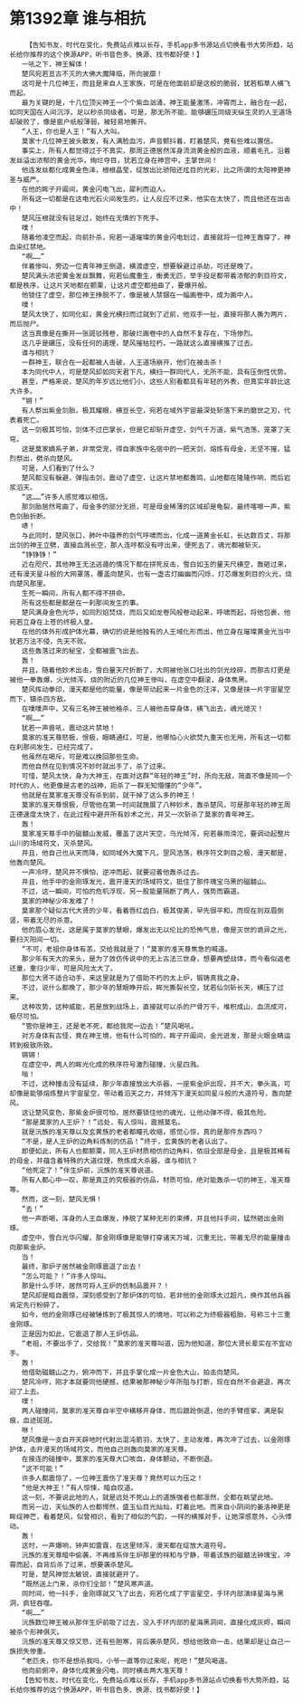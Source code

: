 # 第1392章 谁与相抗
        【告知书友，时代在变化，免费站点难以长存，手机app多书源站点切换看书大势所趋，站长给你推荐的这个换源APP，听书音色多、换源、找书都好使！】
       一吼之下，神王解体！
       楚风宛若亘古不灭的大佛大魔降临，所向披靡！
       这可是十几位神王，而且是来自人王家族，可是在他面前却是这般的脆弱，犹若稻草人横飞而起。
       最为关键的是，十几位顶尖神王一个个紫血汹涌，神王能量激荡，冲霄而上，融合在一起，如同天国在人间沉浮，足以秒杀同级者。可是，那无所不能、能够碾压同级天纵生灵的人王道场却破败了，像是窗户纸般薄弱，被轻易地撕开。
       “人王，你也是人王！”有人大叫。
       莫家十几位神王披头散发，有人满脸血污，声音颤抖着，盯着楚风，竟有些难以置信。
       事实上，所有人都觉得过于不真实，那周正德居然浑身流淌黄金般的血液，顺着毛孔，沿着发丝溢出浓郁的黄金光华，绚烂夺目，犹若立身在神宫中，主掌世间！
       他连发丝都化成黄金色泽，根根晶莹，绽放出比骄阳还炫目的光彩，比之所谓的太阳神更神圣与威严。
       在他的眸子开阖间，黄金闪电飞出，犀利而迫人。
       所有这一切都是在这电光石火间发生的，让人反应不过来，他实在太快了，而且他还在出击中！
       楚风压根就没有驻足过，始终在无情的下死手。
       噗！
       随着他凌空而起，向前扑杀，宛若一道璀璨的黄金闪电划过，直接就将一位神王轰穿了，神血染红禁地。
       “啊……”
       伴着惨叫，旁边一位青年神王倒退，横渡虚空，想要躲避过杀劫，可还是晚了。
       楚风满头浓密黄金发丝飘舞，宛若仙魔重生，衡勇无匹，举手投足都带着浓郁的刺目符文，都是秩序，让这片天地都在颤栗，让这片虚空都扭曲了，要爆开般。
       他锁住了虚空，那位神王挣脱不了，像是被人禁锢在一幅画卷中，成为画中人。
       噗！
       楚风太快了，如同化虹，黄金光横扫而过就到了近前，他双手一扯，直接将那人撕为两片，而后抛尸。
       这当真像是在撕开一张斑驳残卷，那破烂画卷中的人自然不复存在，下场惨烈。
       这几乎是碾压，没有任何的道理，楚风摧枯拉朽，一路就这么直接横推了过去。
       谁与相抗？
       一群神王，联合在一起都被人击破，人王道场崩开，他们在被击杀！
       本为同代中人，可是楚风却如同天君下凡，横扫一群同代人，无所不能，具有压倒性优势。
       甚至，严格来说，楚风的年岁远比他们小，这些人别看都具有年轻的外表，但真实年龄比这大许多。
       “锵！”
       有人祭出紫金剑胎，极其耀眼，横亘长空，宛若在域外宇宙最深处斩落下来的磨世之刃，代表着死亡。
       这一剑极其可怕，剑体不过巴掌长，但是它却斩开虚空，剑气千万道，紫气浩荡，笼罩了天穹。
       这是莫家嫡系子弟，非常受宠，得自家族中名宿中的一把天剑，熔炼有母金，无坚不摧，猛烈祭出，劈杀向楚风。
       可是，人们看到了什么？
       楚风都没有躲避，弹指击剑，震动了虚空，让这片禁地都轰鸣，山地都在隆隆作响，而后岩浆滔天。
       “这……”许多人感觉难以相信。
       那剑胎居然弯曲了，母金多的部分无损，可是母金稀薄的区域却是龟裂，最终喀嚓一声，紫色剑胎折断。
       哧！
       与此同时，楚风张口，肺叶中蕴养的剑气呼啸而出，化成一道黄金长虹，长达数百丈，将那出剑的神王立劈，直接血溅长空，那人连哼都没有哼出来，便死去了，魂光都被斩灭。
       “铮铮铮！”
       近在咫尺，其他神王无法逃遁的情况下都在拼死反击，雪白如玉的量天尺横空，轰砸过来，还有漫天星斗般的大网罩落，覆盖向楚风，也有一盏古灯幽幽而闪烁，灯芯爆发刺目的火光，烧向楚风那里。
       生死一瞬间，所有人都不得不拼命。
       所有这些都是都是在一刹那间发生的事。
       楚风满身金色光华，如同烈焰焚烧，而后又如龙卷风般卷动起来，呼啸而起，将他包裹，他宛若立身在上苍的终极人皇。
       在他的体外形成护体光幕，确切的说是他独有的人王域化形而出，他立身在璀璨黄金光当中犹若万法不侵，先天不败。
       这些轰落过来的秘宝，全都被震飞出去。
       轰！
       并且，随着他妙术出击，雪白量天尺折断了，大网被他张口吐出的剑光绞碎，而那古灯更是被他一拳轰爆，火光倾泻，烧的附近的几位神王惨叫，在虚空中翻滚，身体焦黑。
       楚风挥动拳印，漫天都是他的能量，像是带动起来一片金色的汪洋，又像是挟一片宇宙星空而下，镇杀四方敌。
       在噗噗声中，又有三名神王被他格杀，三人被他击穿身体，横飞出去，魂光熄灭！
       “啊……”
       犹若一声兽吼，震动这片禁地！
       莫家的准天尊怒极，恨极，眼睛通红，可是，他哪怕心火欲焚九重天也无用，所有这一切都在刹那间发生，已经完成了。
       他虽然在喝斥，可是难以挽回那些生命。
       而他自然在见到情况不妙时就出手了，杀了过来。
       可惜，楚风太快，身为大神王，在面对这群“年轻的神王”时，所向无敌，简直不像是同一个时代的人，他更像是古老的战神，扼杀了一群无知懵懂的“少年”。
       他就是在莫家准天尊没有杀到前，就干掉了这么多的神王！
       莫家的准天尊恨极，尽管他在第一时间就施展了八种妙术，轰杀楚风，可是那年轻的神王周正德速度太快了，在此过程中避开所有妙术之光，并又一次斩杀了莫家的青年神王。
       轰！
       莫家准天尊手中的磁髓山发威，覆盖了这片天空，乌光倾泻，宛若暴雨滂沱，要调动起整片山川的场域符文，灭杀楚风。
       并且，他自己也从天而降，如同域外大魔下凡，罡风浩荡，秩序符文刺目之极，漫天都是，他轰向楚风。
       一声冷哼，楚风并不惧怕，逆冲而起，就要迎着他轰杀过去。
       并且，他手中的金刚琢发光，震开漫天的场域符文，抵住了那件瑰宝乌黑的磁髓山。
       不过，这一瞬间，可怕的危机浮现，另一股能量隔断了两人，强势而霸道。
       莫家的神秘少年发难了！
       莫家那个疑似古代大贤的少年，看着唇红齿白，极其俊美，早先很平和，而现在则双眉倒竖，带着无尽的杀意。
       他的眉心发光，这是属于莫家的慧眼，爆发出无以伦比的恐怖气息，像是灭世的诡异之光，要扫灭阳间一切。
       “不可，老祖你身体有恙，交给我就是了！”莫家的准天尊焦急的喊道。
       那少年有天大的来头，是为了效仿传说中的无上古法三世身，想要再塑战体，而今看似返老还童，重归少年，可是风险太大了。
       那位大贤不适合动手，来这里就是为了借助不朽的太上炉，锻铸真我之身。
       不过，说什么都晚了，那少年的慧眼睁开后，眸光撕裂长空，犹若仙剑斩长天，横压了过来。
       这种攻势，这种威能，若是放到战场上，直接就可以杀的尸骨万千，堆积成山，血流成河，极尽可怕。
       “管你是神王，还是老不死，都给我爬一边去！”楚风喝吼。
       对方身体有古怪，竟在神王境，他有什么可怕的，眸子开阖间，金光迸发，那是火眼金睛运转到极致所致。
       锵锵！
       在虚空中，两人的眸光化成的秩序符号激烈碰撞，火星四溅。
       嗡！
       不过，这种撞击没有延续，那少年直接放出大杀器，一座紫金炉出现，并不大，拳头高，可却像是能够熔炼整片宇宙星空，带动着滔天之力，并倾泻下漫天如同星斗般的大道符号，轰向楚风。
       这让楚风变色，那紫金炉很可怕，居然要锁住他的魂光，让他动弹不得，极其危险。
       “那是莫家的人王炉？！”远处，有人惊叫，震撼莫名。
       就是沅族的准天尊以及玄黄族的老者都瞳孔收缩，感觉心惊，真的是那件东西吗？
       “不是，是人王炉的边角料炼制的仿品！”终于，玄黄族的老者认出了。
       即便如此，所有人也都颤栗，同人王炉材质相仿的边角料，依旧全部是母金，且是极其稀有的母金，并蕴含着特殊的大道纹理，熬炼成大杀器，谁与相抗？
       “他死定了！”伴生炉前，沅族的准天尊说道。
       所有人都心中一叹，那是真正的究极器的仿品，材质可怕，绝对能轰杀一切的神王，准天尊等。
       然而，这一刻，楚风无惧！
       “去！”
       他一声断喝，浑身的人王血爆发，挣脱了某种无形的束缚，并且他抖手间，猛然砸出金刚琢。
       虚空中，雪白光华闪耀，那金刚琢像是能够打穿诸天万域，沉重无比，带着无尽的能量撞击向那紫金炉。
       当！
       最终，那炉子居然被金刚琢震退了出去！
       “怎么可能？！”许多人惊叫。
       那是什么手环，居然可将人王炉的仿制品震开？！
       楚风却是暗自震惊，深刻感受到了那炉体的可怕，若非他的金刚琢太过超凡，换作其他兵器肯定先行粉碎了。
       如今，他的金刚琢已经被锤炼到了极其惊人的境地，可以称之为终极器粗胎，号称三十三重金刚琢。
       正是因为如此，它震退了那人王炉仿品。
       “老祖，不要出手了，交给我！”莫家的准天尊叫道，因为他知道，那位大贤长辈实在不宜动手。
       轰！
       他借助磁髓山之力，俯冲而下，并且手掌化成一片金色大山，拍击向楚风。
       楚风冷哼，刚才本就要同他硬撼，结果被那神秘少年所阻与打断，现在自然不会避退，再次迎了上去。
       噗！
       两人碰撞间，莫家的准天尊自半空中横移开身体，而后踉跄倒退，他的手臂痉挛，满是裂痕，血迹斑斑。
       咻！
       楚风像是一支自开天辟地时代射出混沌箭羽，太快了，主动发难，再次冲了过去，以金刚琢护体，击开漫天的场域符文，而他自己则轰向莫家的准天尊。
       在接连的碰撞中，莫家的准天尊大口咳血，身体颤动，不断倒退。
       “这不可能！”
       许多人都震惊了，一位神王震伤了准天尊？竟然可以力压之！
       “他是大神王！”有人惊悚，暗自叹道。
       这一刻，不要说此地的人，就是远处不死山上的道族强者也都凛然，全都在眺望此地。
       而另一边，天仙族的人也都愕然，盛玉仙目光灿灿，盯着此地。而来自小阴间的姜洛神更是眸绽神芒，看着楚风，似曾相识，看到了相似的气韵，一样的横推对手，让她深感意外，心头悸动。
       轰！
       这时，一声爆响，钟声如雷霆，在这里倾泻，漫天都在绽放大道符号。
       沅族的准天尊暗中偷袭，不再维系伴生炉那里的祥和与宁静，带着该族的磁髓法钟瑰宝，冲霄而起，自背后杀了过来，想要袭杀楚风。
       可是，楚风神觉太敏锐，直接就避开了。
       “既然送上门来，杀你们全部！”楚风寒声道。
       同时间，他一抖手，金刚琢就又飞了出去，宛若化成了宇宙星空，手环内部演绎星海与黑洞，疯狂吞噬。
       “啊……”
       沅族数位神王被从那伴生炉前吸了过去，没入手环内部的星海黑洞间，直接化成灰烬，瞬间被杀个形神俱灭。
       沅族的准天尊又惊又怒，还有些胆寒，背后袭杀楚风，想给他致命一击，结果却是让自己一族损失惨重。
       “老匹夫，你不是想杀我吗，小爷一直等你过来呢，死吧！”楚风喝道。
       他向前俯冲，身体化成黄金闪电，同时横击两大准天尊！
       【告知书友，时代在变化，免费站点难以长存，手机app多书源站点切换看书大势所趋，站长给你推荐的这个换源APP，听书音色多、换源、找书都好使！】